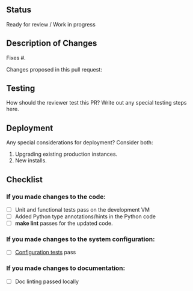 ## Status

Ready for review / Work in progress

## Description of Changes

Fixes #.

Changes proposed in this pull request:

## Testing

How should the reviewer test this PR?
Write out any special testing steps here.

## Deployment

Any special considerations for deployment? Consider both:

1. Upgrading existing production instances.
2. New installs.

## Checklist

### If you made changes to the code:

- [ ] Unit and functional tests pass on the development VM
- [ ] Added Python type annotations/hints in the Python code
- [ ] **make lint** passes for the updated code.

### If you made changes to the system configuration:

- [ ] [Configuration tests](https://docs.securedrop.org/en/latest/development/testing_configuration_tests.html) pass

### If you made changes to documentation:

- [ ] Doc linting passed locally
